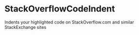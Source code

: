 StackOverflowCodeIndent
=======================

Indents your highlighted code on StackOverflow.com and similar StackExchange sites
